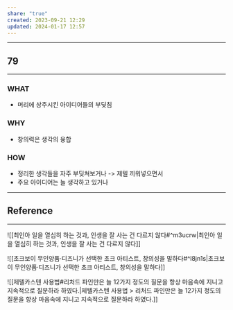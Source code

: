 ```yaml
---
share: "true"
created: 2023-09-21 12:29
updated: 2024-01-17 12:57
---
```


---
## 79
---
### WHAT
- 머리에 상주시킨 아이디어들의 부딪침
### WHY
- 창의력은 생각의 융합
### HOW
- 정리한 생각들을 자주 부딪쳐보거나 -> 제텔 끼워넣으면서
- 주요 아이디어는 늘 생각하고 있거나
---

## Reference
---
![[최인아  일을 열심히 하는 것과, 인생을 잘 사는 건 다르지 않다#^m3ucrw|최인아  일을 열심히 하는 것과, 인생을 잘 사는 건 다르지 않다]]

![[초크보이  무인양품·디즈니가 선택한 초크 아티스트, 창의성을 말하다#^l8jn1s|초크보이  무인양품·디즈니가 선택한 초크 아티스트, 창의성을 말하다]]

![[제텔카스텐 사용법#리처드 파인만은 늘 12가지 정도의 질문을 항상 마음속에 지니고 지속적으로 질문하라 하였다.|제텔카스텐 사용법 > 리처드 파인만은 늘 12가지 정도의 질문을 항상 마음속에 지니고 지속적으로 질문하라 하였다.]]
